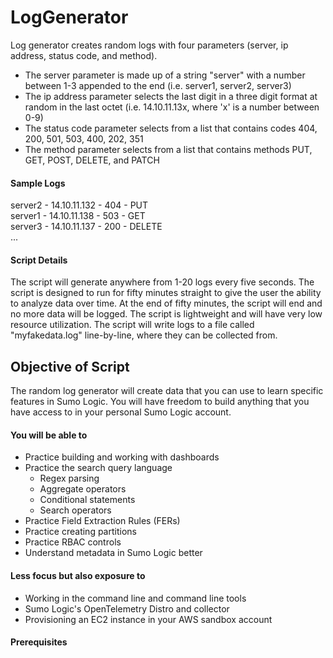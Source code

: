 # LogGenerator

Log generator creates random logs with four parameters (server, ip address, status code, and method).
- The server parameter is made up of a string "server" with a number between 1-3 appended to the end (i.e. server1, server2, server3)
- The ip address parameter selects the last digit in a three digit format at random in the last octet (i.e. 14.10.11.13x, where 'x' is a number between 0-9)
- The status code parameter selects from a list that contains codes 404, 200, 501, 503, 400, 202, 351
- The method parameter selects from a list that contains methods PUT, GET, POST, DELETE, and PATCH

#### Sample Logs
server2 - 14.10.11.132 - 404 - PUT  
server1 - 14.10.11.138 - 503 - GET  
server3 - 14.10.11.137 - 200 - DELETE  
...

#### Script Details
The script will generate anywhere from 1-20 logs every five seconds.  The script is designed to run for fifty minutes straight to give the user the ability to analyze data over time.  At the end of fifty minutes, the script will end and no more data will be logged.  The script is lightweight and will have very low resource utilization.  The script will write logs to a file called "myfakedata.log" line-by-line, where they can be collected from.  

## Objective of Script
The random log generator will create data that you can use to learn specific features in Sumo Logic.  You will have freedom to build anything that you have access to in your personal Sumo Logic account.  

#### You will be able to 
- Practice building and working with dashboards 
- Practice the search query language 
  - Regex parsing
  - Aggregate operators
  - Conditional statements
  - Search operators
- Practice Field Extraction Rules (FERs)
- Practice creating partitions
- Practice RBAC controls 
- Understand metadata in Sumo Logic better

#### Less focus but also exposure to
- Working in the command line and command line tools
- Sumo Logic's OpenTelemetry Distro and collector
- Provisioning an EC2 instance in your AWS sandbox account

#### Prerequisites

